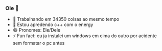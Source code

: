 ### Oie 👋

- 🔭 Trabalhando em 34350 coisas ao mesmo tempo
- 🌱 Estou apredendo c++ com o energy
- 😄 Pronomes: Ele/Dele
- ⚡ Fun fact: eu ja instalei um windows em cima do outro por acidente sem formatar o pc antes

